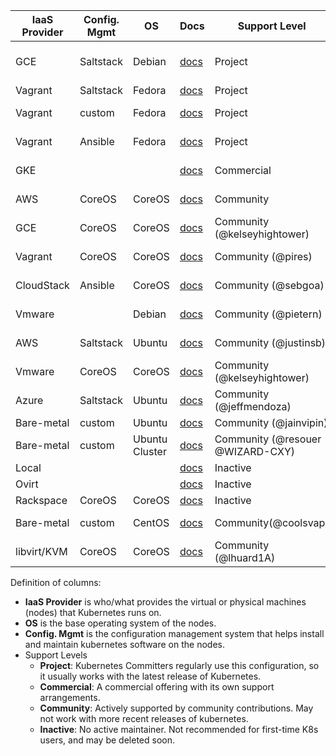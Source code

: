 IaaS Provider  | Config. Mgmt | OS     | Docs                                                   | Support Level                | Notes
-------------- | ------------ | ------ | ----------------------------------------------------   | ---------------------------- | -----
GCE            | Saltstack    | Debian | [docs](../../docs/getting-started-guides/gce.md)       | Project                      | Tested with 0.9.2 by @satnam6502
Vagrant        | Saltstack    | Fedora | [docs](../../docs/getting-started-guides/vagrant.md)   | Project                      |
Vagrant        | custom       | Fedora | [docs](../../docs/getting-started-guides/fedora/fedora_manual_config.md) | Project    | Uses K8s v0.5-8
Vagrant        | Ansible      | Fedora | [docs](../../docs/getting-started-guides/fedora/fedora_ansible_config.md)       | Project    | Uses K8s v0.5-8
GKE            |              |        | [docs](https://cloud.google.com/container-engine)      | Commercial                   | Uses K8s version 0.9.2
AWS            | CoreOS       | CoreOS | [docs](../../docs/getting-started-guides/coreos.md)    | Community                    | Uses K8s version 0.11.0
GCE            | CoreOS       | CoreOS | [docs](../../docs/getting-started-guides/coreos.md)    | Community (@kelseyhightower) | Uses K8s version 0.11.0
Vagrant        | CoreOS       | CoreOS | [docs](../../docs/getting-started-guides/coreos.md)    | Community (@pires)           | Uses K8s version 0.11.0
CloudStack     | Ansible      | CoreOS | [docs](../../docs/getting-started-guides/cloudstack.md)| Community (@sebgoa)          | Uses K8s version 0.9.1
Vmware         |              | Debian | [docs](../../docs/getting-started-guides/vsphere.md)   | Community (@pietern)         | Uses K8s version 0.9.1
AWS            | Saltstack    | Ubuntu | [docs](../../docs/getting-started-guides/aws.md)       | Community (@justinsb)        | Uses K8s version 0.5.0
Vmware         | CoreOS       | CoreOS | [docs](../../docs/getting-started-guides/coreos.md)    | Community (@kelseyhightower) |
Azure          | Saltstack    | Ubuntu | [docs](../../docs/getting-started-guides/azure.md)     | Community (@jeffmendoza)     |
Bare-metal     | custom       | Ubuntu | [docs](../../docs/getting-started-guides/ubuntu_single_node.md) | Community (@jainvipin)       |
Bare-metal     | custom       | Ubuntu Cluster | [docs](../../docs/getting-started-guides/ubuntu_multinodes_cluster.md) | Community (@resouer @WIZARD-CXY) | Use K8s version 0.12.0
Local          |              |        | [docs](../../docs/getting-started-guides/locally.md)   | Inactive                     |
Ovirt          |              |        | [docs](../../docs/getting-started-guides/ovirt.md)     | Inactive                     |
Rackspace      | CoreOS       | CoreOS | [docs](../../docs/getting-started-guides/rackspace.md) | Inactive                     |
Bare-metal     | custom       | CentOS | [docs](../../docs/getting-started-guides/centos/centos_manual_config.md) | Community(@coolsvap)    | Uses K8s v0.9.1
libvirt/KVM    | CoreOS       | CoreOS | [docs](../../docs/getting-started-guides/libvirt-coreos.md) | Community (@lhuard1A)   |
Definition of columns:
  - **IaaS Provider** is who/what provides the virtual or physical machines (nodes) that Kubernetes runs on.
  - **OS** is the base operating system of the nodes.
  - **Config. Mgmt** is the configuration management system that helps install and maintain kubernetes software on the
    nodes.
  - Support Levels
    - **Project**:  Kubernetes Committers regularly use this configuration, so it usually works with the latest release
      of Kubernetes.
    - **Commercial**: A commercial offering with its own support arrangements.
    - **Community**: Actively supported by community contributions. May not work with more recent releases of kubernetes.
    - **Inactive**: No active maintainer.  Not recommended for first-time K8s users, and may be deleted soon.
